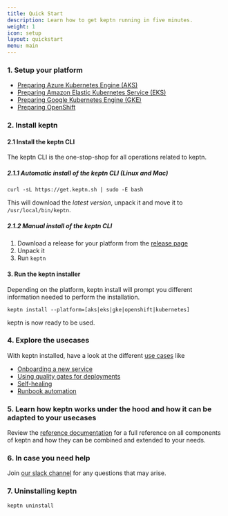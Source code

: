 ```yaml
---
title: Quick Start
description: Learn how to get keptn running in five minutes.
weight: 1
icon: setup
layout: quickstart
menu: main
---
```


### 1. Setup your platform

* [Preparing Azure Kubernetes Engine (AKS)](/docs/quickstart/setup_platform/setup_aks)
* [Preparing Amazon Elastic Kubernetes Service (EKS)](/docs/quickstart/setup_platform/setup_eks)
* [Preparing Google Kubernetes Engine (GKE)](/docs/quickstart/setup_platform/setup_gke)
* [Preparing OpenShift](/docs/quickstart/setup_platform/setup_openshift)

### 2. Install keptn

#### 2.1 Install the keptn CLI
The keptn CLI is the one-stop-shop for all operations related to keptn.

##### 2.1.1 Automatic install of the keptn CLI (Linux and Mac)
```console
curl -sL https://get.keptn.sh | sudo -E bash
```

This will download the *latest version*, unpack it and move it to `/usr/local/bin/keptn`.

##### 2.1.2 Manual install of the keptn CLI
1. Download a release for your platform from the [release page](https://github.com/keptn/keptn/releases)
2. Unpack it
3. Run `keptn`


#### 3. Run the keptn installer
Depending on the platform, keptn install will prompt you different information needed to perform the installation.

```console
keptn install --platform=[aks|eks|gke|openshift|kubernetes]
```

keptn is now ready to be used.

### 4. Explore the usecases
With keptn installed, have a look at the different [use cases](/docs/0.5.0/usecases) like

* [Onboarding a new service](/docs/0.5.0/usecases/onboard-carts-service/)
* [Using quality gates for deployments](/docs/0.5.0/usecases/deployments-with-quality-gates/)
* [Self-healing](/docs/0.5.0/usecases/self-healing-with-keptn/)
* [Runbook automation](/docs/0.5.0/usecases/runbook-automation-and-self-healing/)

### 5. Learn how keptn works under the hood and how it can be adapted to your usecases
Review the [reference documentation](/docs/0.5.0/) for a full reference on all components of keptn and how they can be combined and extended to your needs.

### 6. In case you need help
Join [our slack channel](https://join.slack.com/t/keptn/shared_invite/enQtNTUxMTQ1MzgzMzUxLTcxMzE0OWU1YzU5YjY3NjFhYTJlZTNjOTZjY2EwYzQyYWRkZThhY2I3ZDMzN2MzOThkZjIzOTdhOGViMDNiMzI) for any questions that may arise.

### 7. Uninstalling keptn
```console
keptn uninstall
```
